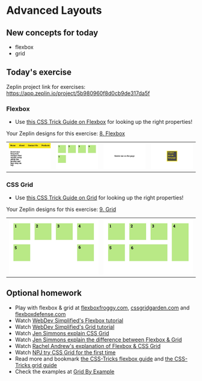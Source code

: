 # Advanced Layouts

## New concepts for today

- flexbox
- grid

## Today's exercise

Zeplin project link for exercises: https://app.zeplin.io/project/5b980960f8d0cb9de317da5f

### Flexbox

- Use [this CSS Trick Guide on Flexbox](https://css-tricks.com/snippets/css/a-guide-to-flexbox/) for looking up the right properties!

Your Zeplin designs for this exercise: [8. Flexbox](https://app.zeplin.io/project/5b980960f8d0cb9de317da5f?seid=5bbce1886f1d9c18e77fe740)

|   |   |   |   |
| - | - | - | - |
| ![8.1](./assets/screens/8.1.jpg) | ![8.2](./assets/screens/8.2.jpg) | ![8.3](./assets/screens/8.3.jpg) | ![8.4](./assets/screens/8.4.jpg) |
### CSS Grid

- Use [this CSS Trick Guide on Grid](https://css-tricks.com/snippets/css/complete-guide-grid/) for looking up the right properties!

Your Zeplin designs for this exercise: [9. Grid](https://app.zeplin.io/project/5b980960f8d0cb9de317da5f?seid=5bbdc3246bc6d61900cbf325)

|   |   |
| - | - |
| ![9.1](./assets/screens/9.1.jpg) | ![9.2](./assets/screens/9.2.jpg) |

## Optional homework

- Play with flexbox & grid at [flexboxfroggy.com](https://flexboxfroggy.com/), [cssgridgarden.com](http://cssgridgarden.com/) and [flexboxdefense.com](http://www.flexboxdefense.com/)
- Watch [WebDev Simplified's Flexbox tutorial](https://www.youtube.com/watch?v=fYq5PXgSsbE)
- Watch [WebDev Simplified's Grid tutorial](https://www.youtube.com/watch?v=9zBsdzdE4sM)
- Watch [Jen Simmons explain CSS Grid](https://www.youtube.com/watch?v=FEnRpy9Xfes)
- Watch [Jen Simmons explain the difference between Flexbox & Grid](https://www.youtube.com/watch?v=hs3piaN4b5I)
- Watch [Rachel Andrew's explanation of Flexbox & CSS Grid](https://www.youtube.com/watch?v=hj355PRbwSQ)
- Watch [NPJ try CSS Grid for the first time](https://www.youtube.com/watch?v=3Ne9-9n5Oq0)
- Read more and bookmark [the CSS-Tricks flexbox guide](https://css-tricks.com/snippets/css/a-guide-to-flexbox/) and [the CSS-Tricks grid guide](https://css-tricks.com/snippets/css/complete-guide-grid/)
- Check the examples at [Grid By Example](https://gridbyexample.com/examples/)

